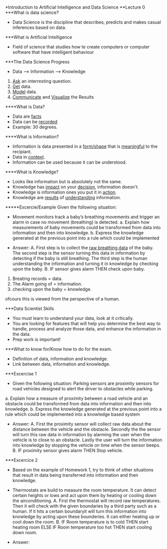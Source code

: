 

*Introduction to Artificial Intelligence and Data Science
**Lecture 0
***What is data science?
- Data Science is the discipline that describes, predicts and makes casual inferences based on data.

***What is Artificial Intelligence
- Field of science that studies how te create computers or computer software that have intelligent behaviour

***The Data Science Progress
- Data --> Information --> Knowledge

1. <u>Ask</u> an interresting question.
2. <u>Get</u> data.
3. <u>Model</u> data.
4. <u>Communicate</u> and <u>Visualize</u> the Results

****What is Data?
- Data are <u>facts</u>
- Data can be <u>recorded</u>
- Example: 30 degrees.

****What is Information?
- Information is data presented in a <u>form/shape</u> that is <u>meaningful</u> to the recipiant.
- Data in <u>context</u>.
- Information can be used because it can be understood.

****What is Knowledge?
- Looks like information but is absolutely not the same. 
- Knowledge has <u>impact</u> on your <u>decision</u>, information doesn't.
- Knowledge is information ones you put it in <u>action</u>.
- Knowledge are <u>results</u> of <u>understanding</u> information.

*****Excercie/Example
Given the following situation:
- Movement monitors track a baby’s breathing movements and trigger an alarm in case no movement (breathing) is detected.
a. Explain how measurements of baby movements could be transformed from data into information and then into knowledge.
b. Express the knowledge generated at the previous point into a rule which could be implemented

- Answer:
A. First step is to collect the <u>raw breathing data</u> of the baby. The second step is the sensor turning this data in information by detecting if the baby is still breathing. The third step is the human understanding the information and turning it in knowledge by checking upon the baby.
B. IF sensor gives alarm THEN check upon baby.

1. Breating records = data.
2. The Alarm going of = information.
3. checking upon the baby = knowledge.

ofcours this is viewed from the perspective of a human. 

***Data Scientist Skills
- You must learn to understand your data, look at it critically.
- You are looking for features that will help you determine the best way to handle, process and analyze those data, and enhance the information in the data.
- Prep work is important!

***What to know for/Know how to do for the exam.
- Definition of data, information and knowledge.
- Link between data, information and knowledge.

***Excercise 1
- Given the following situation:
Parking sensors are proximity sensors for road vehicles designed to alert the driver to obstacles while parking.

a. Explain how a measure of proximity between a road vehicle and an obstacle could be transformed from data into information and then into knowledge.
b. Express the knowledge generated at the previous point into a rule which could be implemented into a knowledge based system 

- Answer:
A. First the proximity sensor will collect raw data about the distance between the vehicle and the obstacle. Secondly the the sensor will turn this raw data in information by alarming the user when the vehicle is to close to an obstacle. Lastly the user will turn the information into knowledge by stopping the vehicle on time when the sensor beeps.
B. IF proximity sensor gives alarm THEN Stop vehicle.

***Excercice 2
- Based on the example of Homework 1, try to think of other situations that result in data being 
transferred into information and then knowledge.

- Thermostats are build to measure the room temperature. It can detect certain heights or lows and act upon them by heating or cooling down the airconditioning.
A. First the thermostat will record raw temperatures. Then it will check with the given boundaries by a third party such as a human. If it hits a certain boundaryit will turn this information into knowledge by acting upon these bounderies. It can either heating up or cool down the room.
B. IF Room temperature is to cold THEN start heating room ELSE IF Room temperature too hot THEN start cooling down room.

- Answer:
